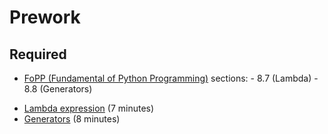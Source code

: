 Prework
======

Required
------

+ [FoPP (Fundamental of Python Programming)](http://python.cs.southern.edu/pythonbook/pythonbook.pdf) sections:
        - 8.7 (Lambda)
        - 8.8 (Generators)
- [Lambda expression](https://www.youtube.com/watch?v=SwEWaNNzw-I) (7 minutes)
- [Generators](https://www.youtube.com/watch?v=KoH6FgVjnmg) (8 minutes)